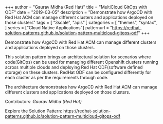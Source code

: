+++
author = "Gaurav Midha (Red Hat)"
title = "MultiCloud GitOps with ODF"
date = "2019-03-05"
description = "Demonstrate how ArgoCD with Red Hat ACM can manage different clusters and applications deployed on those clusters"
tags = [
    "3scale", "apis"
]
categories = [
    "themes",
    "syntax",
]
series = ["Cloud Native Applications"]
patternurl = "https://redhat-solution-patterns.github.io/solution-pattern-multicloud-gitops-odf"
+++

Demonstrate how ArgoCD with Red Hat ACM can manage different clusters and applications deployed on those clusters.

<!--more-->

This solution pattern brings an architectural solution for scenarios where code(GitOps) can be used for managing different Openshift clusters running across multiple clouds and deploying Red Hat ODF(software defined storage) on these clusters. RedHat ODF can be configured differently for each cluster as per the requirements through code.

The architecture demonstrates how ArgoCD with Red Hat ACM can manage different clusters and applications deployed on those clusters.



Contributors: _Gaurav Midha (Red Hat)_

Explore the Solution Pattern: https://redhat-solution-patterns.github.io/solution-pattern-multicloud-gitops-odf